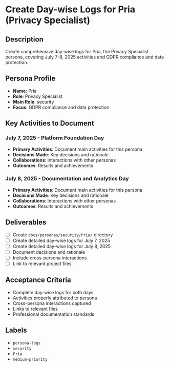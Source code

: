 # Create Day-wise Logs for Pria (Privacy Specialist)

## Description
Create comprehensive day-wise logs for Pria, the Privacy Specialist persona, covering July 7-8, 2025 activities and GDPR compliance and data protection.

## Persona Profile
- **Name**: Pria
- **Role**: Privacy Specialist
- **Main Role**: security
- **Focus**: GDPR compliance and data protection

## Key Activities to Document

### July 7, 2025 - Platform Foundation Day
- **Primary Activities**: Document main activities for this persona
- **Decisions Made**: Key decisions and rationale
- **Collaborations**: Interactions with other personas
- **Outcomes**: Results and achievements

### July 8, 2025 - Documentation and Analytics Day
- **Primary Activities**: Document main activities for this persona
- **Decisions Made**: Key decisions and rationale
- **Collaborations**: Interactions with other personas
- **Outcomes**: Results and achievements

## Deliverables
- [ ] Create `docs/personas/security/Pria/` directory
- [ ] Create detailed day-wise logs for July 7, 2025
- [ ] Create detailed day-wise logs for July 8, 2025
- [ ] Document decisions and rationale
- [ ] Include cross-persona interactions
- [ ] Link to relevant project files

## Acceptance Criteria
- Complete day-wise logs for both days
- Activities properly attributed to persona
- Cross-persona interactions captured
- Links to relevant files
- Professional documentation standards

## Labels
- `persona-logs`
- `security`
- `Pria`
- `medium-priority`
